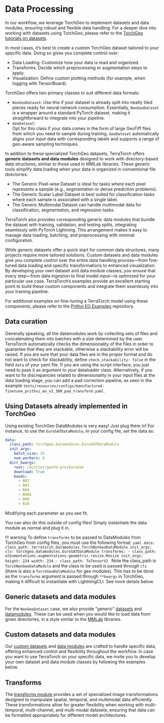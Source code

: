 # Data Processing

In our workflow, we leverage TorchGeo to implement datasets and data modules, ensuring robust and flexible data handling. For a deeper dive into working with datasets using TorchGeo, please refer to the [TorchGeo tutorials on datasets](https://torchgeo.readthedocs.io/en/stable/tutorials/custom_raster_dataset.html).

In most cases, it’s best to create a custom TorchGeo dataset tailored to your specific data. Doing so gives you complete control over:
- Data Loading: Customize how your data is read and organized.
- Transforms: Decide which preprocessing or augmentation steps to apply.
- Visualization: Define custom plotting methods (for example, when logging with TensorBoard).

TorchGeo offers two primary classes to suit different data formats:
- `NonGeoDataset`:
  Use this if your dataset is already split into neatly tiled pieces ready for neural network consumption. Essentially, `NonGeoDataset` is a wrapper around a standard PyTorch dataset, making it straightforward to integrate into your pipeline.
- `GeoDataset`:  
  Opt for this class if your data comes in the form of large GeoTiff files from which you need to sample during training. `GeoDataset` automatically aligns your input data with corresponding labels and supports a range of geo-aware sampling techniques.


In addition to these specialized TorchGeo datasets, TerraTorch offers **generic datasets and data modules** designed to work with directory-based data structures, similar to those used in MMLab libraries. These generic tools simplify data loading when your data is organized in conventional file directories:
- The Generic Pixel-wise Dataset is ideal for tasks where each pixel represents a sample (e.g., segmentation or dense prediction problems).
- The Generic Scalar Label Dataset is best suited for classification tasks where each sample is associated with a single label.
- The Generic Multimodal Dataset can handle multimodal data for classification, segmentation, and regression tasks.

TerraTorch also provides corresponding generic data modules that bundle the dataset with training, validation, and testing splits, integrating seamlessly with PyTorch Lightning. This arrangement makes it easy to manage data loading, batching, and preprocessing with minimal configuration.

While generic datasets offer a quick start for common data structures, many projects require more tailored solutions. Custom datasets and data modules give you complete control over the entire data handling process—from fine-tuned data loading and specific transformations to enhanced visualization. By developing your own dataset and data module classes, you ensure that every step—from data ingestion to final model input—is optimized for your particular use case. TerraTorch’s examples provide an excellent starting point to build these custom components and integrate them seamlessly into your training pipeline.

For additional examples on fine-tuning a TerraTorch model using these components, please refer to the [Prithvi EO Examples](https://github.com/NASA-IMPACT/Prithvi-EO-2.0) repository.

## Data curation

Generally speaking, all the datamodules work by collecting sets of files and concatenating them into batches
with a size determined by the user. TerraTorch automatically checks the dimensionality of the files in order
to guarantee that they are stackable, otherwise a stackability error will be raised. If you are sure that your
data files are in the proper format and do not want to
check for stackability, define `check_stackability: false` in the field `data` of your yaml file. If you are using
the script interface, you just need to pass it as argument to your dataloader class. Alternatively, if you
want to fix discrepancies related to dimensionality in your input files at the data loading stage, you can add a
pad correction pipeline, as seen in the example `tests/resources/configs/manufactured-finetune_prithvi_eo_v2_300_pad_transform.yaml`. 

## Using Datasets already implemented in TorchGeo

Using existing TorchGeo DataModules is very easy! Just plug them in!
For instance, to use the `EuroSATDataModule`, in your config file, set the data as:
```yaml
data:
  class_path: torchgeo.datamodules.EuroSATDataModule
  init_args:
    batch_size: 32
    num_workers: 8
  dict_kwargs:
    root: /dccstor/geofm-pre/EuroSat
    download: True
    bands:
      - B02
      - B03
      - B04
      - B08A
      - B09
      - B10
```
Modifying each parameter as you see fit.

You can also do this outside of config files! Simply instantiate the data module as normal and plug it in.

!!! warning
    To define `transforms` to be passed to DataModules from TorchGeo from config files, you must use the following format:
    ```yaml
    data:
    class_path: terratorch.datamodules.TorchNonGeoDataModule
    init_args:
      cls: torchgeo.datamodules.EuroSATDataModule
      transforms:
        - class_path: albumentations.augmentations.geometric.resize.Resize
          init_args:
            height: 224
            width: 224
        - class_path: ToTensorV2
    ```
    Note the class_path is `TorchNonGeoDataModule` and the class to be used is passed through `cls` (there is also a `TorchGeoDataModule` for geo modules).
    This has to be done as the `transforms` argument is passed through `**kwargs` in TorchGeo, making it difficult to instantiate with LightningCLI.
    See more details below.


## Generic datasets and data modules

For the `NonGeoDataset` case, we also provide "generic" [datasets](../package/generic_datasets.md) and
[datamodules](../package/generic_datamodules.md).
These can be used when you would like to load data from given directories, in a style similar to the [MMLab](https://github.com/open-mmlab) libraries.

## Custom datasets and data modules
Our [custom datasets](../package/datasets.md) and [data modules](../package/datamodules.md) are crafted to handle specific data, offering enhanced control and flexibility throughout the workflow. 
In case you want to use TerraTorch on your specific data, we invite you to develop your own dataset and data module classes by following the examples below. 

## Transforms
The [transforms module](../package/transforms.md) provides a set of specialized image transformations designed to manipulate spatial, temporal, and multimodal data efficiently. 
These transformations allow for greater flexibility when working with multi-temporal, multi-channel, and multi-modal datasets, ensuring that data can be formatted appropriately for different model architectures.



